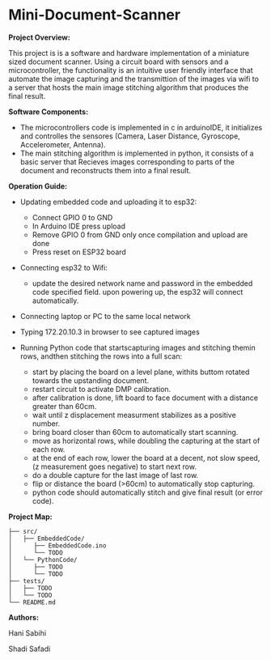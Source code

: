 # Mini-Document-Scanner

**Project Overview:**

This project is is a software and hardware implementation of a miniature sized document scanner.  Using a circuit board with sensors and a microcontroller, the functionality is an intuitive user friendly interface that automate the image capturing and the transmittion of the images via wifi to a server that hosts the main image stitching algorithm that produces the final result.

**Software Components:**

* The microcontrollers code is implemented in c in arduinoIDE, it initializes and controlles the sensores (Camera, Laser Distance, Gyroscope, Accelerometer, Antenna).
* The main stitching algorithm is implemented in python, it consists of a basic server that Recieves images corresponding to parts of the document and reconstructs them into a final result.

**Operation Guide:**

- Updating embedded code and uploading it to esp32:

  - Connect GPIO 0 to GND
  - In Arduino IDE press upload
  - Remove GPIO 0 from GND only once compilation and upload are done
  - Press reset on ESP32 board
- Connecting esp32 to Wifi:

  - update the desired network name and password in the embedded code specified field. upon powering up, the esp32 will connect automatically.
- Connecting laptop or PC to the same local network
- Typing 172.20.10.3 in browser to see captured images
- Running Python code that startscapturing images and stitching themin rows, andthen stitching the rows into a full scan:

  * start by placing the board on a level plane, withits buttom rotated towards the upstanding document.
  * restart circuit to activate DMP calibration.
  * after calibration is done, lift board to face document with a distance greater than 60cm.
  * wait until z displacement measurment stabilizes as a positive number.
  * bring board closer than 60cm to automatically start scanning.
  * move as horizontal rows, while doubling the capturing at the start of each row.
  * at the end of each row, lower the board at a decent, not slow speed, (z measurement goes negative) to start next row.
  * do a double capture for the last image of last row.
  * flip or distance the board (>60cm) to automatically stop capturing.
  * python code should automatically stitch and give final result (or error code).

**Project Map:**

```
├── src/
│   ├── EmbeddedCode/
│      ├── EmbeddedCode.ino
│      └── TODO
│   └── PythonCode/
│      ├── TODO
│      └── TODO
├── tests/
│   ├── TODO
│   └── TODO
└── README.md
```

**Authors:**

Hani Sabihi

Shadi Safadi

